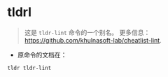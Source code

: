 # tldrl

> 这是 `tldr-lint` 命令的一个别名。
> 更多信息：<https://github.com/khulnasoft-lab/cheatlist-lint>.

- 原命令的文档在：

`tldr tldr-lint`
